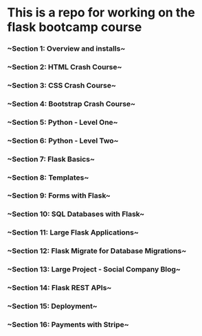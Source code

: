 # This is a repo for working on the flask bootcamp course

### ~Section 1: Overview and installs~
### ~Section 2: HTML Crash Course~
### ~Section 3: CSS Crash Course~
### ~Section 4: Bootstrap Crash Course~
### ~Section 5: Python - Level One~
### ~Section 6: Python - Level Two~
### ~Section 7: Flask Basics~
### ~Section 8: Templates~
### ~Section 9: Forms with Flask~
### ~Section 10: SQL Databases with Flask~
### ~Section 11: Large Flask Applications~
### ~Section 12: Flask Migrate for Database Migrations~
### ~Section 13: Large Project - Social Company Blog~
### ~Section 14: Flask REST APIs~
### ~Section 15: Deployment~
### ~Section 16: Payments with Stripe~

